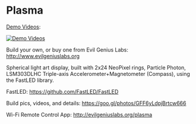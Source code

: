 # Plasma

[Demo Videos](https://www.youtube.com/watch?v=VjsQvac_-Xg&index=3&list=PLUYGVM-2vDxLgVFfFmQJspn5rHL_3b3MU):

[![Demo Videos](http://img.youtube.com/vi/VjsQvac_-Xg/0.jpg)](https://www.youtube.com/watch?v=VjsQvac_-Xg&index=3&list=PLUYGVM-2vDxLgVFfFmQJspn5rHL_3b3MU)

Build your own, or buy one from Evil Genius Labs: http://www.evilgeniuslabs.org

Spherical light art display, built with 2x24 NeoPixel rings, Particle Photon, LSM303DLHC Triple-axis Accelerometer+Magnetometer (Compass), using the FastLED library.

FastLED: https://github.com/FastLED/FastLED

Build pics, videos, and details: https://goo.gl/photos/GFF6yLdpjBrtcw666

Wi-Fi Remote Control App: http://evilgeniuslabs.org/plasma

